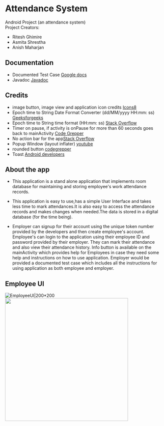 # Attendance System

Android Project (an attendance system) <br/>
Project Creators:

- Ritesh Ghimire
- Asmita Shrestha
- Anish Maharjan

## Documentation

- Documented Test Case [Google docs](https://docs.google.com/document/d/1IkTq5zSij1COSui_ePY5-4DntRlTK1di1K6NMn-NZzw/edit?usp=sharing)
- Javadoc [Javadoc](https://users.metropolia.fi/~anishm/Javadoc/index.html)

## Credits

- image button, image view and application icon credits [Icons8](https://icons8.com)
- Epoch time to String Date Format Converter (dd/MM/yyyy HH:mm:
  ss) [Geeksforgeeks](https://www.geeksforgeeks.org/simpledateformat-parse-method-in-java-with-examples/#:~:text=The%20parse()%20Method%20of,given%20by%20a%20start%20position)
- Epoch time to String time format (HH:mm:
  ss) [Stack Overflow](https://stackoverflow.com/questions/625433/how-to-convert-milliseconds-to-x-mins-x-seconds-in-java)
- Timer on pause, if activity is onPause for more than 60 seconds goes back to
  mainActivity [Code Grepper](https://www.codegrepper.com/code-examples/java/android++delay+for+3+seconds)
- No action bar for the app[Stack Overflow ](https://stackoverflow.com/questions/26492522/how-do-i-remove-the-title-bar-from-my-app)
- Popup Window (layout inflater) [youtube](https://www.youtube.com/watch?v=fn5OlqQuOCk)
- rounded button [codegrepper](https://www.codegrepper.com/code-examples/whatever/how+to+make+round+buttons+in+android+studio)
- Toast [Android developers](https://developer.android.com/reference/android/widget/Toast)


## About the app


- This application is a stand alone application that implements room database for maintaining and storing employee's work attendance records.

- This application is easy to use,has a simple User Interface and takes less time to mark attendances.It is also easy to access the attendance records and makes changes when needed.The data is stored in a digital database (for the time being).

- Employer can signup for their account using the unique token number provided by the developers and then create employee's account. Employee's can login to the application using their employee ID and password provided by their employer. They can mark their attendance and also view their attendance history. Info button is available on the mainActivity which provides help for Employees in case they need some help and instructions on how to use application. Employer would be provided a documented test case which includes all the instructions for using application as both employee and employer.

## Employee UI
![EmployeeUI|200*200](/uploads/6af8fe4925e1b23cd847ee338a259218/EmployeeUI.jpg) 
<img src="/uploads/6af8fe4925e1b23cd847ee338a259218/EmployeeUI.jpg" width="400" height="400">

